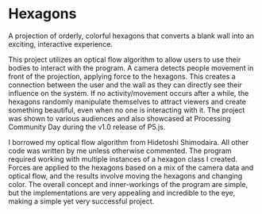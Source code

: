 # Hexagons
A projection of orderly, colorful hexagons that converts a blank wall into an exciting, interactive experience.

This project utilizes an optical flow algorithm to allow users to use their bodies to interact with the program. A camera detects people movement in front of the projection, applying force to the hexagons. This creates a connection between the user and the wall as they can directly see their influence on the system. If no activity/movement occurs after a while, the hexagons randomly manipulate themselves to attract viewers and create something beautiful, even when no one is interacting with it. The project was shown to various audiences and also showcased at Processing Community Day during the v1.0 release of P5.js.

I borrowed my optical flow algorithm from Hidetoshi Shimodaira. All other code was written by me unless otherwise commented. The program required working with multiple instances of a hexagon class I created. Forces are applied to the hexagons based on a mix of the camera data and optical flow, and the results involve moving the hexagons and changing color. The overall concept and inner-workings of the program are simple, but the implementations are very appealing and incredible to the eye, making a simple yet very successful project.